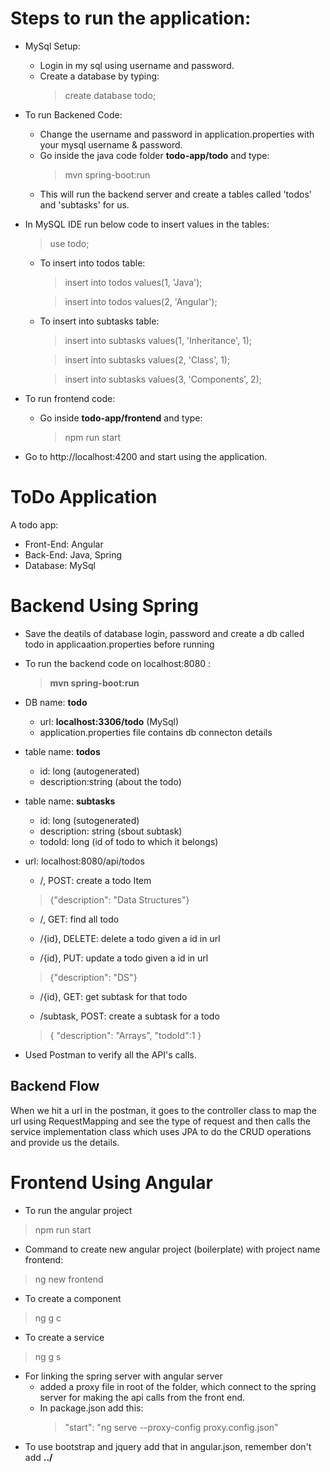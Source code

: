 # Steps to run the application:
* MySql Setup:
	* Login in my sql using username and password.
	* Create a database by typing:
		> create database todo;

* To run Backened Code:
	* Change the username and password in application.properties with your mysql username & password. 
	* Go inside the java code folder **todo-app/todo** and type:
		> mvn spring-boot:run
	* This will run the backend server and create a tables called 'todos' and 'subtasks' for us.

* In MySQL IDE run below code to insert values in the tables:
	> use todo;

	* To insert into todos table:
		> insert into todos values(1, 'Java');
		
		> insert into todos values(2, 'Angular');

	* To insert into subtasks table:
		> insert into subtasks values(1, 'Inheritance', 1);
		
		> insert into subtasks values(2, 'Class', 1);
		
		> insert into subtasks values(3, 'Components', 2);

* To run frontend code:
	* Go inside **todo-app/frontend** and type:
		> npm run start

* Go to http://localhost:4200 and start using the application.

# ToDo Application
A todo app:
* Front-End: Angular
* Back-End: Java, Spring
* Database: MySql


# Backend Using Spring 
* Save the deatils of database login, password and create a db called todo in applicaation.properties before running 

* To run the backend code on localhost:8080 : 
	> **mvn spring-boot:run**

* DB name: **todo**
	* url: **localhost:3306/todo** (MySql)
	* application.properties file contains db connecton details

* table name: **todos**
	- id: long (autogenerated)
	- description:string (about the todo) 

* table name: **subtasks**
	- id: long (sutogenerated)
	- description: string (sbout subtask)
	- todoId: long (id of todo to which it belongs)

* url: localhost:8080/api/todos
	* /, POST: create a todo Item
	
	> {"description": "Data Structures"}

	* /, GET: find all todo
	
	* /{id}, DELETE: delete a todo given a id in url 
	
	* /{id}, PUT: update a todo given a id in url
	> {"description": "DS"}
	
	* /{id}, GET: get subtask for that todo
	
	* /subtask, POST: create a subtask for a todo
	> { "description": "Arrays", "todoId":1 }


* Used Postman to verify all the API's calls.

## Backend Flow
When we hit a url in the postman, it goes to the controller class to map the url using RequestMapping and see the type of request and then calls the service implementation class which uses JPA to do the CRUD operations and provide us the details.

# Frontend Using Angular
* To run the angular project
> npm run start
*  Command to create new angular project (boilerplate) with project name frontend:
> ng new frontend 
* To create a component
> ng g c
* To create a service 
> ng g s
* For linking the spring server with angular server 
	* added a proxy file in root of the folder, which connect to the spring server for making the api calls from the 	   front end.
	* In package.json add this:
		> "start": "ng serve --proxy-config proxy.config.json"
* To use bootstrap and jquery add that in angular.json, remember don't add **../**

